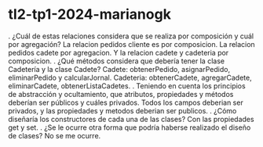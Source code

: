 # tl2-tp1-2024-marianogk
. ¿Cuál de estas relaciones considera que se realiza por composición y cuál por agregación?
La relacion pedidos cliente es por composicion. La relacion pedidos cadete por agregacion. Y la relacion cadete y cadeteria por composicion.
. ¿Qué métodos considera que debería tener la clase Cadetería y la clase Cadete?
Cadete: obtenerPedido, asignarPedido, eliminarPedido y calcularJornal.
Cadeteria: obtenerCadete, agregarCadete, eliminarCadete, obtenerListaCadetes.
.  Teniendo en cuenta los principios de abstracción y ocultamiento, que atributos, propiedades y métodos deberían ser públicos y cuáles privados.
Todos los campos deberian ser privados, y las propiedades y metodos deberian ser publicos.
. ¿Cómo diseñaría los constructores de cada una de las clases?
Con las propiedades get y set.
. ¿Se le ocurre otra forma que podría haberse realizado el diseño de clases?
No se me ocurre.